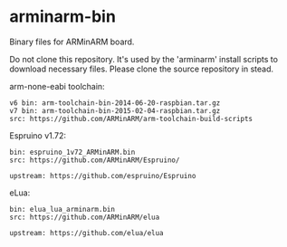 arminarm-bin
============

Binary files for ARMinARM board.

Do not clone this repository. It's used by the 'arminarm' install scripts to download necessary files. Please clone the source repository in stead.

arm-none-eabi toolchain:

    v6 bin: arm-toolchain-bin-2014-06-20-raspbian.tar.gz
    v7 bin: arm-toolchain-bin-2015-02-04-raspbian.tar.gz
    src: https://github.com/ARMinARM/arm-toolchain-build-scripts

Espruino v1.72:

    bin: espruino_1v72_ARMinARM.bin
    src: https://github.com/ARMinARM/Espruino/
    
    upstream: https://github.com/espruino/Espruino

eLua:

    bin: elua_lua_arminarm.bin
    src: https://github.com/ARMinARM/elua

	upstream: https://github.com/elua/elua

